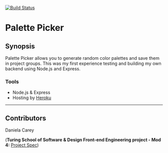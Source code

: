 [![Build Status](https://travis-ci.org/danielafcarey/palette-picker.svg?branch=master)](https://travis-ci.org/danielafcarey/palette-picker)
# Palette Picker

## Synopsis

Palette Picker allows you to generate random color palettes and save them in project groups. This was my first experience testing and building my own backend using Node.js and Express. 

### Tools 

* Node.js & Express 
* Hosting by [Heroku](https://www.heroku.com/)

---

## Contributors

Daniela Carey

(**Turing School of Software & Design Front-end Engineering project - Mod 4:** [Project Spec](http://frontend.turing.io/projects/palette-picker.html)) 
